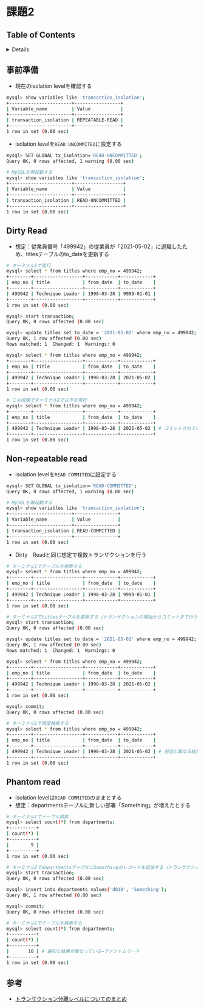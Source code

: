 # 課題2

## Table of Contents
<!-- START doctoc generated TOC please keep comment here to allow auto update -->
<!-- DON'T EDIT THIS SECTION, INSTEAD RE-RUN doctoc TO UPDATE -->
<details>
<summary>Details</summary>

- [課題2](#課題2)
  - [Table of Contents](#table-of-contents)
  - [事前準備](#事前準備)
  - [Dirty Read](#dirty-read)
  - [Non-repeatable read](#non-repeatable-read)
  - [Phantom read](#phantom-read)
  - [参考](#参考)

</details>
<!-- END doctoc generated TOC please keep comment here to allow auto update -->

## 事前準備

- 現在のisolation levelを確認する

```bash
mysql> show variables like 'transaction_isolation';
+-----------------------+-----------------+
| Variable_name         | Value           |
+-----------------------+-----------------+
| transaction_isolation | REPEATABLE-READ |
+-----------------------+-----------------+
1 row in set (0.00 sec)
```

- isolation levelを`READ UNCOMMITED`に設定する

```bash
mysql> SET GLOBAL tx_isolation='READ-UNCOMMITTED';
Query OK, 0 rows affected, 1 warning (0.00 sec)

# MySQLを再起動する
mysql> show variables like 'transaction_isolation';
+-----------------------+------------------+
| Variable_name         | Value            |
+-----------------------+------------------+
| transaction_isolation | READ-UNCOMMITTED |
+-----------------------+------------------+
1 row in set (0.00 sec)
```


## Dirty Read

- 想定：従業員番号「499942」の従業員が「2021-05-02」に退職したため、titlesテーブルのto_dateを更新する

```bash
# ターミナル1で実行
mysql> select * from titles where emp_no = 499942;
+--------+------------------+------------+------------+
| emp_no | title            | from_date  | to_date    |
+--------+------------------+------------+------------+
| 499942 | Technique Leader | 1998-03-28 | 9999-01-01 |
+--------+------------------+------------+------------+
1 row in set (0.00 sec)

mysql> start transaction;
Query OK, 0 rows affected (0.00 sec)

mysql> update titles set to_date = '2021-05-02' where emp_no = 499942;
Query OK, 1 row affected (0.00 sec)
Rows matched: 1  Changed: 1  Warnings: 0

mysql> select * from titles where emp_no = 499942;
+--------+------------------+------------+------------+
| emp_no | title            | from_date  | to_date    |
+--------+------------------+------------+------------+
| 499942 | Technique Leader | 1998-03-28 | 2021-05-02 |
+--------+------------------+------------+------------+
1 row in set (0.00 sec)

# この段階でターミナル2で以下を実行
mysql> select * from titles where emp_no = 499942;
+--------+------------------+------------+------------+
| emp_no | title            | from_date  | to_date    |
+--------+------------------+------------+------------+
| 499942 | Technique Leader | 1998-03-28 | 2021-05-02 | # コミットされていない変更を見ることができている→ダーティリード
+--------+------------------+------------+------------+
1 row in set (0.00 sec)
```

## Non-repeatable read

- isolation levelを`READ COMMITED`に設定する

```bash
mysql> SET GLOBAL tx_isolation='READ-COMMITTED';
Query OK, 0 rows affected, 1 warning (0.00 sec)

# MySQLを再起動する
mysql> show variables like 'transaction_isolation';
+-----------------------+----------------+
| Variable_name         | Value          |
+-----------------------+----------------+
| transaction_isolation | READ-COMMITTED |
+-----------------------+----------------+
1 row in set (0.00 sec)
```

- Dirty　Readと同じ想定で複数トランザクションを行う

```bash
# ターミナル1でテーブルを検索する
mysql> select * from titles where emp_no = 499942;
+--------+------------------+------------+------------+
| emp_no | title            | from_date  | to_date    |
+--------+------------------+------------+------------+
| 499942 | Technique Leader | 1998-03-28 | 9999-01-01 |
+--------+------------------+------------+------------+
1 row in set (0.00 sec)

# ターミナル2でtitlesテーブルを更新する（トランザクションの開始からコミットまで行う）
mysql> start transaction;
Query OK, 0 rows affected (0.00 sec)

mysql> update titles set to_date = '2021-05-02' where emp_no = 499942;
Query OK, 1 row affected (0.00 sec)
Rows matched: 1  Changed: 1  Warnings: 0

mysql> select * from titles where emp_no = 499942;
+--------+------------------+------------+------------+
| emp_no | title            | from_date  | to_date    |
+--------+------------------+------------+------------+
| 499942 | Technique Leader | 1998-03-28 | 2021-05-02 |
+--------+------------------+------------+------------+
1 row in set (0.00 sec)

mysql> commit;
Query OK, 0 rows affected (0.00 sec)

# ターミナル1で再度検索する
mysql> select * from titles where emp_no = 499942;
+--------+------------------+------------+------------+
| emp_no | title            | from_date  | to_date    |
+--------+------------------+------------+------------+
| 499942 | Technique Leader | 1998-03-28 | 2021-05-02 | # 前回と異なる結果となった→Non-repeatable read
+--------+------------------+------------+------------+
1 row in set (0.00 sec)
```

## Phantom read

- isolation levelは`READ COMMITED`のままとする
- 想定：departmentsテーブルに新しい部署「Something」が増えたとする

```bash
# ターミナル1でテーブル検索
mysql> select count(*) from departments;
+----------+
| count(*) |
+----------+
|        9 |
+----------+
1 row in set (0.00 sec)

# ターミナル2でdepartmentsテーブルにSomethingのレコードを追加する（トランザクション開始からコミットまで）
mysql> start transaction;
Query OK, 0 rows affected (0.00 sec)

mysql> insert into departments values('d010', 'Something');
Query OK, 1 row affected (0.00 sec)

mysql> commit;
Query OK, 0 rows affected (0.00 sec)

# ターミナル1でテーブルを検索する
mysql> select count(*) from departments;
+----------+
| count(*) |
+----------+
|       10 | # 最初と結果が異なっている→ファントムリード
+----------+
1 row in set (0.00 sec)
```

## 参考

- [トランザクション分離レベルについてのまとめ](https://qiita.com/song_ss/items/38e514b05e9dabae3bdb#mysql%E3%81%A7%E5%AE%9F%E9%9A%9B%E3%81%AB%E8%A9%A6%E3%81%99)